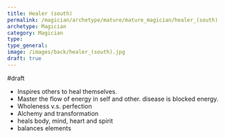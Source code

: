 ```yaml
---
title: Healer (south)
permalink: /magician/archetype/mature/mature_magician/healer_(south)
archetype: Magician
category: Magician
type: 
type_general: 
image: /images/back/healer_(south).jpg
draft: true
---
```

#draft   
- Inspires others to heal themselves.  
- Master the flow of energy in self and other. disease is blocked energy.   
- Wholeness v.s. perfection  
- Alchemy and transformation  
- heals body, mind, heart and spirit  
- balances elements
